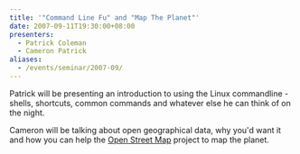 ```yaml
---
title: '"Command Line Fu" and "Map The Planet"'
date: 2007-09-11T19:30:00+08:00
presenters:
  - Patrick Coleman
  - Cameron Patrick
aliases:
  - /events/seminar/2007-09/
---
```


Patrick will be presenting an introduction to using the Linux
commandline - shells, shortcuts, common commands and whatever else he
can think of on the night.

Cameron will be talking about open geographical data, why you'd want
it and how you can help the [Open Street
Map](https://www.openstreetmap.org/) project to map the planet.

<!--more-->

<!--**Where:**
\'[Futuresphere](https://web.archive.org/web/20080906105144/http://www.futuresphere.com.au/)\',
Christ Church Grammar School, Queenslea Drive, Claremont -->
